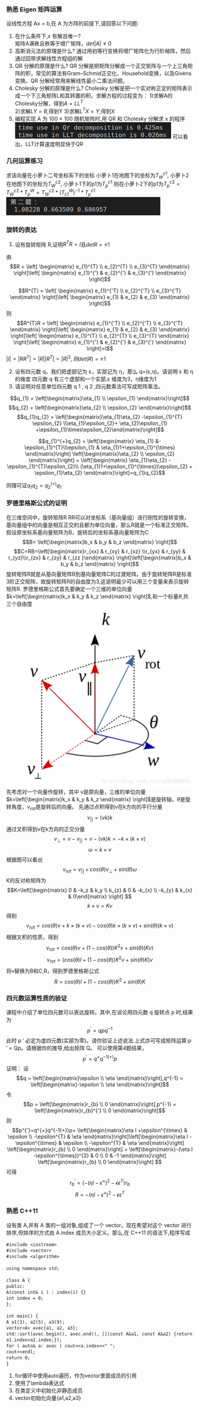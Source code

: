 ### 熟悉 Eigen 矩阵运算
设线性方程 Ax = b,在 A 为方阵的前提下,请回答以下问题:
1. 在什么条件下,x 有解且唯一?   
矩阵A满秩且秩等于增广矩阵，$det|A| \not ={0}$
2. 高斯消元法的原理是什么?
通过用初等行变换将增广矩阵化为行阶梯阵，然后通过回带求解线性方程组的解
3. QR 分解的原理是什么?
QR 分解是把矩阵分解成一个正交矩阵与一个上三角矩阵的积，常见的算法有Gram–Schmid正交化、Household变换，以及Givens变换。QR 分解经常用来解线性最小二乘法问题。
4. Cholesky 分解的原理是什么?
Cholesky 分解是把一个实对称正定的矩阵表示成一个下三角矩阵L和其转置的积。求解方程的过程变为：
    1)求解A的Cholesky分解，得到$A=LL^{T}$  
    2)求解$LY=B$,得到Y
    3)求解$L^{T}X=Y$,得到X
5. 编程实现 A 为 100 × 100 随机矩阵时,用 QR 和 Cholesky 分解求 x 的程序
   ![](PA2/1.png)
   可以看出，LLT计算速度明显快于QR

### 几何运算练习
求该向量在小萝卜二号坐标系下的坐标
小萝卜1在地图下的坐标为$T_{W}^{c1}$, 小萝卜2在地图下的坐标为$T_{W}^{c2}$, 小萝卜1下的p1为$T_{p}^{c1}$
则在小萝卜2下的p1为$T_{p}^{c2} = T_{W}^{c2}* T_{p}^{W}=T_{W}^{c2} * (T_{c1}^{W})^{-1}* T_{p}^{c1}$
![](PA2/2.png)


### 旋转的表达
1. 设有旋转矩阵 R,证明$R^{T}R=I$且$detR = ±1$  
   
由
$$R = \left[ \begin{matrix} e_{1}^{T} \\ e_{2}^{T} \\ e_{3}^{T} \end{matrix} \right]\left[ \begin{matrix} e_{1}^{'} & e_{2}^{'} & e_{3}^{'} \end{matrix} \right]$$

$$R^{T} = \left[ \begin{matrix} e_{1}^{'T} \\ e_{2}^{'T} \\ e_{3}^{'T} \end{matrix} \right]\left[ \begin{matrix} e_{1} & e_{2} & e_{3} \end{matrix} \right]$$
则
$$R^{T}R = \left[ \begin{matrix} e_{1}^{'T} \\ e_{2}^{'T} \\ e_{3}^{'T} \end{matrix} \right]\left[ \begin{matrix} e_{1} & e_{2} & e_{3} \end{matrix} \right]\left[ \begin{matrix} e_{1}^{T} \\ e_{2}^{T} \\ e_{3}^{T} \end{matrix} \right]\left[ \begin{matrix} e_{1}^{'} & e_{2}^{'} & e_{3}^{'} \end{matrix} \right]=I$$
$|I|=|RR^{T}|=|R||R^{T}|=|R|^{2},则det(R)=±1$

2. 设有四元数 q，我们把虚部记为 ε，实部记为 η，那么 q=(ε,η)。请说明 ε 和 η 的维度
   四元数 q 有三个虚部和一个实部,ε 维度为3，η维度为1
3. 请证明对任意单位四元数 q 1 , q 2 ,四元数乘法可写成矩阵乘法。

$$q_{1} = \left[\begin{matrix}\eta_{1} \\ \epsilon_{1}  \end{matrix}\right]$$
$$q_{2} = \left[\begin{matrix}\eta_{2} \\ \epsilon_{2}  \end{matrix}\right]$$
$$q_{1}q_{2} = \left[\begin{matrix}\eta_{1}\eta_{2} -\epsilon_{1}^{T} \epsilon_{2}   \\\eta_{1}\epsilon_{2}+ \eta_{2}\epsilon_{1} +\epsilon_{1}\times\epsilon_{2}\end{matrix}\right]$$

$$q_{1}^{+}q_{2} = \left[\begin{matrix}   \eta_{1} &-\epsilon_{1}^{T}\\\epsilon_{1} & \eta_{1}1+\epsilon_{1}^{\times}  \end{matrix}\right] \left[\begin{matrix}\eta_{2} \\ \epsilon_{2}  \end{matrix}\right] = \left[\begin{matrix} \eta_{1}\eta_{2}  -\epsilon_{1}^{T}\epsilon_{2}\\ (\eta_{1}1+\epsilon_{1}^{\times})\epsilon_{2} + \epsilon_{1}\eta_{2} \end{matrix}\right]=q_{1}q_{2}$$

同理可证$q_{1}q_{2}=q_{2}^{(+)}q_{1}$

### 罗德里格斯公式的证明
在三维空间中，旋转矩阵R RR可以对坐标系（基向量组）进行刚性的旋转变换，基向量组中的向量是相互正交的且都为单位向量，那么R就是一个标准正交矩阵。
假设原坐标系基向量矩阵为B，旋转后的坐标系基向量矩阵为C
$$B= \left[\begin{matrix}b_x & b_y & b_z \end{matrix}   \right]$$
$$C=RB=\left[\begin{matrix}r_{xx} & r_{xy} & r_{xz} \\r_{yx} & r_{yy} & r_{yz}\\r_{zx} & r_{zy} & r_{zz }\end{matrix}   \right]\left[\begin{matrix}b_x & b_y & b_z \end{matrix}   \right]$$
旋转矩阵R就是从基向量矩阵B到基向量矩阵C的过渡矩阵。由于旋转矩阵R是标准3阶正交矩阵，故旋转矩阵R的自由度为3,这说明最少可以用三个变量来表示旋转矩阵R.
罗德里格斯公式首先要确定一个三维的单位向量$k=\left[\begin{matrix}k_x & k_y & k_z \end{matrix}   \right]$,和一个标量$\theta$,共三个自由度
![](PA2/3.png)
先考虑对一个向量作旋转，其中 v是原向量，三维的单位向量 $k=\left[\begin{matrix}k_x & k_y & k_z \end{matrix}   \right]$是旋转轴，$\theta$是旋转角度，$v_{rot}$是旋转后的向量。
先通过点积得到v在k方向的平行分量 
$$v_{||}=(vk)k$$
通过叉积得到v在k方向的正交分量
$$v_{⊥}=v-v_{||} = v-(vk)k=-k\times(k\times v)$$
$$\omega = k\times v$$
根据图可以看出
$$v_{rot}=v_{||}+cos(\theta)v_{⊥}+sin(\theta)\omega$$
K的反对称矩阵为
$$K=\left[\begin{matrix} 0 & -k_z & k_y \\ k_{z} & 0 & -k_{x} \\ -k_{y} & k_{x} & 0\end{matrix} \right] $$
$$k\times v = Kv$$
得到
$$v_{rot}=cos(\theta)v+k \times (k\times v) - cos(\theta)k \times (k\times v) + sin(\theta)(k\times v) $$
根据叉积的性质，得到
$$v_{rot}=cos(\theta)v+(1- cos(\theta))K^{2}v  + sin(\theta)(Kv) $$
$$v_{rot}=(cos(\theta)I+(1- cos(\theta))K^{2}v  + sin(\theta)K)v $$
将v替换为B和C,R，得到罗德里格斯公式
$$R = cos(\theta)I+(1- cos(\theta))K^{2}+ sin(\theta)K$$


### 四元数运算性质的验证
课程中介绍了单位四元数可以表达旋转。其中,在谈论用四元数 q 旋转点 p 时,结果为
$$p^{'}=qpq^{-1}$$
此时 p ′ 必定为虚四元数(实部为零)。请你验证上述说法.上式亦可写成矩阵运算:p ′ = Qp。请根据你的推导,给出矩阵 Q。
可以使用第4题结果，
$$p^{'}=q^{+}q^{-1(+)}p$$
证明：
设 
$$q = \left[\begin{matrix}\epsilon \\ \eta  \end{matrix}\right],q^{-1} = \left[\begin{matrix}-\epsilon \\ \eta  \end{matrix}\right]$$
令
$$p = \left[\begin{matrix}r_{b} \\ 0  \end{matrix}\right],p^{-1} = \left[\begin{matrix}r_{b}^{'} \\ 0  \end{matrix}\right]$$
则
$$p^{'}=q^{+}q^{-1(+)}p= \left[\begin{matrix}\eta I +\epsilon^{\times} & \epsilon \\ -\epsilon^{T} & \eta \end{matrix}\right]\left[\begin{matrix}\eta I -\epsilon^{\times} & \epsilon \\ -\epsilon^{T} & \eta \end{matrix}\right] \left[\begin{matrix}r_{b} \\ 0  \end{matrix}\right]
= \left[\begin{matrix}-(\eta I -\epsilon^{\times})^{2} & 0 \\ 0 & -1 \end{matrix}\right] \left[\begin{matrix}r_{b} \\ 0  \end{matrix}\right] $$
可得
$$r_{b}^{'}=(-(\eta I-\epsilon^{\times})^{2}-\epsilon\epsilon^{T})r_{b}$$
$$R=-(\eta I-\epsilon^{\times})^{2}-\epsilon\epsilon^{T}$$

### 熟悉 C++11
设有类 A,并有 A 类的一组对象,组成了一个 vector。现在希望对这个 vector 进行排序,但排序的方式由 A.index 成员大小定义。那么,在 C++11 的语法下,程序写成
```
#include <iostream>
#include <vector>
#include <algorithm>

using namespace std;

class A {
public:
A(const int& i ) : index(i) {}
int index = 0;
};

int main() {
A a1(3), a2(5), a3(9);
vector<A> avec{a1, a2, a3};
std::sort(avec.begin(), avec.end(), [](const A&a1, const A&a2) {return a1.index<a2.index;});
for ( auto& a: avec ) cout<<a.index<<" ";
cout<<endl;
return 0;
}
```
1. for循环中使用auto遍历，作为vector里面成员的引用
2. 使用了lambda表达式
3. 在类定义中初始化非静态成员
4. vector初始化向量{a1,a2,a3}